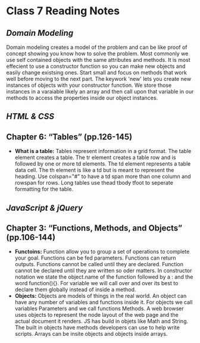 # Class 7 Reading Notes

## <i>Domain Modeling</i> 
Domain modeling creates a model of the problem and can be like proof of concept showing you know how to solve the problem.
Most commonly we use self contained objects with the same attributes and methods. It is most effecient to use a constructor function so you can make new objects and easily change existsing ones. Start small and focus on methods that work well before moving to the next part. The keywork 'new' lets you create new instances of objects with your constructor function. We store those instances in a varaiable likely an array and then call upon that variable in our methods to access the properties inside our object instances.
## <i>HTML & CSS</i>
## Chapter 6: “Tables” (pp.126-145)
- **What is a table:** Tables represent information in a grid format. The table element creates a table. The tr element creates a table row and is followed by one or more td elements. The td element represents a table data cell. The th element is like a td but is meant to represent the heading. Use colspan="#" to have a td span more than one column and rowspan for rows. Long tables use thead tbody tfoot to seperate formatting for the table.

## <i>JavaScript & jQuery</i>
## Chapter 3: “Functions, Methods, and Objects” (pp.106-144)
- **Functoins:** Function allow you to group a set of operations to complete your goal. Functions can be fed parameters. Functions can return outputs. Functions cannot be called until they are declared. Function cannot be declared until they are written so oder matters. In constructor notation we state the object.name of the function followed by a : and the word function(){}. For variable we will call over and over its best to declare them globally instead of inside a method.
- **Objects:** Objects are models of things in the real world. An object can have any number of variables and functions inside it. For objects we call variables Parameters and we call functions Methods. A web browser uses objects to represent the node layout of the web page and the actual document it renders. JS has build in objets like Math and String. The built in objects have methods developers can use to help write scripts. Arrays can be insite objects and objects inside arrays.
